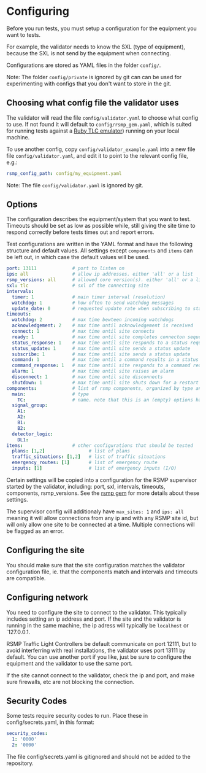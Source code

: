 # Configuring
Before you run tests, you must setup a configuration for the equipment you want to tests. 

For example, the validator needs to know the SXL (type of equipment), because the SXL is not send by the equipment when connecting.

Configurations are stored as YAML files in the folder `config/`.

Note: The folder `config/private` is ignored by git can can be used for experimenting with configs that you don't want to store in the git.

## Choosing what config file the validator uses
The validator will read the file `config/validator.yaml` to choose what config to use. If not found it will default to `config/rsmp_gem.yaml`, which is suited for running tests against a [Ruby TLC emulator](https://github.com/rsmp-nordic/rsmp)) running on your local machine.

To use another config, copy `config/validator_example.yaml` into a new file file `config/validator.yaml`, and edit it to point to the relevant config file, e.g.:

```yaml
rsmp_config_path: config/my_equipment.yaml
```

Note: The file `config/validator.yaml` is ignored by git.

## Options
The configuration describes the equipment/system that you want to test. Timeouts should be set as low as possible while, still giving the site time to respond correctly before tests times out and report errors.

Test configurations are written in the YAML format and have the following structure and default values. All settings except `components` and `items` can be left out, in which case the default values will be used.

```yaml
port: 13111             # port to listen on
ips: all                # allow ip addresses. either 'all' or a list
rsmp_versions: all      # allowed core version(s). either 'all' or a list
sxl: tlc                # sxl of the connecting site
intervals:
  timer: 1              # main timer interval (resolution)
  watchdog: 1           # how often to send watchdog messages
  update_date: 0        # requested update rate when subscribing to statuses
timeouts:
  watchdog: 2           # max time bewteen incoming watchdogs
  acknowledgement: 2    # max time until acknowledgement is received
  connect: 1            # max time until site connects
  ready: 1              # max time until site completes connecton sequence
  status_response: 1    # max time until site responds to a status request
  status_update: 1      # max time until site sends a status update
  subscribe: 1          # max time until site sends a status update
  command: 1            # max time until a command results in a status update
  command_response: 1   # max time until site responds to a command request
  alarm: 1              # max time until site raises an alarm
  disconnect: 1         # max time until site disconnects
  shutdown: 1           # max time until site shuts down for a restart
components:             # list of rsmp components, organized by type and name
  main:                 # type
    TC:                 # name. note that this is an (empty) options hash
  signal_group:
    A1:
    A2:
    B1:
    B2:
  detector_logic:       
    DL1:
items:                  # other configurations that should be tested
  plans: [1,2]                # list of plans
  traffic_situations: [1,2]   # list of traffic situations
  emergency_routes: [1]       # list of emergency route
  inputs: [1]                 # list of emergency inputs (I/O)
```

Certain settings will be copied into a configuration for the RSMP supervisor started by the validator, including: port, sxl, intervals, timeouts, components, rsmp_versions. See the [rsmp gem](https://github.com/rsmp-nordic/rsmp) for more details about these settings.

The supervisor config will additionaly have `max_sites: 1` and `ips: all` meaning it will allow connections from any ip and with any RSMP site id, but will only allow one site to be connected at a time. Multiple connections will be flagged as an error.

## Configuring the site
You should make sure that the site configuration matches the validator configuration file, ie. that the components match and intervals and timeouts are compatible.

## Configuring network
You need to configure the site to connect to the validator.
This typically includes setting an ip address and port. If the site and the validator is running in the same machine, the ip adress will typically be `localhost` or `127.0.0.1.

RSMP Traffic Light Controllers be default communicate on port 12111, but to avoid interferring with real installations, the validator uses port 13111 by default. You can use another port if you like, just be sure to configure the equipment and the validator to use the same port.

If the site cannot connect to the validator, check the ip and port, and make sure firewalls, etc are not blocking the connection.

## Security Codes
Some tests require security codes to run. Place these in config/secrets.yaml, in this format:

```yaml
security_codes:
  1: '0000'
  2: '0000'
```

The file config/secrets.yaml is gitignored and should not be added to the repository.

